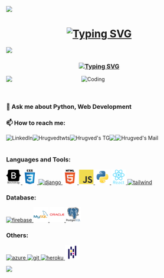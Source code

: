 <img src="https://user-images.githubusercontent.com/73097560/115834477-dbab4500-a447-11eb-908a-139a6edaec5c.gif">


<h1 align="center"> <a href="https://git.io/typing-svg"><img src="https://readme-typing-svg.herokuapp.com?font=VT323&weight=600&size=36&pause=1000&color=F7BEE5&background=58FFBB00&width=435&lines=Hi%F0%9F%92%95%2C+I'm+Emtinan+%F0%9F%91%A9%F0%9F%8F%BB%E2%80%8D%F0%9F%92%BB" alt="Typing SVG" /></a> </h1>

<img src="https://user-images.githubusercontent.com/73097560/115834477-dbab4500-a447-11eb-908a-139a6edaec5c.gif">

<h3 align="center" > <a href="https://git.io/typing-svg"><img src="https://readme-typing-svg.herokuapp.com?font=Fira+Code&size=15&pause=1000&color=DBA9CB&width=435&lines=A+passionate+Full-Stack+Web+Developer+%F0%9F%92%97+" alt="Typing SVG" /></a> </h3>


 <img align="right" alt="Coding" width="300" src="https://th.bing.com/th/id/R.2ab71f74271131a7e6410ba84c3d4484?rik=b10NLl5FVUt2iA&riu=http%3a%2f%2fpixelartmaker-data-78746291193.nyc3.digitaloceanspaces.com%2fimage%2fef0fcf950a20f32.png&ehk=03cxJgcATdisFwRbSqVp6bKurFeMz3eGpwfKwZNl1Gk%3d&risl=&pid=ImgRaw&r=0">


<p align="left"> <img src="https://komarev.com/ghpvc/?username=Emtinan98&label=Profile%20views&color=0e75b6&style=flat" alt=" " /> </p>
<p align="left"> <a href="https://twitter.com/Emtinan6011" target="blank"><img src="https://img.shields.io/twitter/follow/Emtinan6011?logo=twitter&style=for-the-badge" alt="" /></a> </p>

<h3>💬 Ask me about <b>Python, Web Development</b></h3>

<h3 align="left">📫 How to reach me:</h3>
<p align="center">

 <a href="https://www.linkedin.com/in/emtinan98/">
 
 <img align="left" border="0" alt="LinkedIn" src="https://img.icons8.com/doodle/40/000000/linkedin--v2.png"/>
 </a>

 <a href="https://twitter.com/Emtinan6011">
 <img align="left" border="0" alt="Hrugvedtwts" src="https://img.icons8.com/nolan/40/twitter.png"/>
 </a>

 <a href="https://t.me/emtinan98">
 <img align="left" border="0" alt="Hrugved's TG" src="https://img.icons8.com/doodle/40/000000/telegram-app.png"/>
 </a>

 <a href="https://discord.com/invite/975354481690689576">
 <img align="left" border="0"  src="https://img.icons8.com/fluent/42/000000/discord-logo.png"/>
 </a>
 <a href="mailto:emtinansalman98@gmail.com">
 <img align="left" border="0" alt="Hrugved's Mail" src="https://img.icons8.com/doodle/38/000000/gmail-new.png"/>
 </a>
</p>


<br><br>

<h3 align="left">Languages and Tools:</h3>
<p align="left"> <a href="https://getbootstrap.com" target="_blank" rel="noreferrer"> <img src="https://raw.githubusercontent.com/devicons/devicon/master/icons/bootstrap/bootstrap-plain-wordmark.svg" alt="bootstrap" width="40" height="40"/> </a> <a href="https://www.w3schools.com/css/" target="_blank" rel="noreferrer"> <img src="https://raw.githubusercontent.com/devicons/devicon/master/icons/css3/css3-original-wordmark.svg" alt="css3" width="40" height="40"/> </a> <a href="https://www.djangoproject.com/" target="_blank" rel="noreferrer"> <img src="https://cdn.worldvectorlogo.com/logos/django.svg" alt="django" width="40" height="40"/>  <a href="https://www.w3.org/html/" target="_blank" rel="noreferrer"> <img src="https://raw.githubusercontent.com/devicons/devicon/master/icons/html5/html5-original-wordmark.svg" alt="html5" width="40" height="40"/> </a> <a href="https://developer.mozilla.org/en-US/docs/Web/JavaScript" target="_blank" rel="noreferrer"> <img src="https://raw.githubusercontent.com/devicons/devicon/master/icons/javascript/javascript-original.svg" alt="javascript" width="40" height="40"/> </a> <a href="https://www.python.org" target="_blank" rel="noreferrer"> <img src="https://raw.githubusercontent.com/devicons/devicon/master/icons/python/python-original.svg" alt="python" width="40" height="40"/> </a> <a href="https://reactjs.org/" target="_blank" rel="noreferrer"> <img src="https://raw.githubusercontent.com/devicons/devicon/master/icons/react/react-original-wordmark.svg" alt="react" width="40" height="40"/> </a> <a href="https://tailwindcss.com/" target="_blank" rel="noreferrer"> <img src="https://www.vectorlogo.zone/logos/tailwindcss/tailwindcss-icon.svg" alt="tailwind" width="40" height="40"/> </a> </p>


<h3 align="left">Database:</h3>
<p align="left"> <a href="https://firebase.google.com/" target="_blank" rel="noreferrer"> <img src="https://www.vectorlogo.zone/logos/firebase/firebase-icon.svg" alt="firebase" width="40" height="40"/> </a> <a href="https://www.mysql.com/" target="_blank" rel="noreferrer"> <img src="https://raw.githubusercontent.com/devicons/devicon/master/icons/mysql/mysql-original-wordmark.svg" alt="mysql" width="40" height="40"/> </a> <a href="https://www.oracle.com/" target="_blank" rel="noreferrer"> <img src="https://raw.githubusercontent.com/devicons/devicon/master/icons/oracle/oracle-original.svg" alt="oracle" width="40" height="40"/> </a> <a href="https://www.postgresql.org" target="_blank" rel="noreferrer"> <img src="https://raw.githubusercontent.com/devicons/devicon/master/icons/postgresql/postgresql-original-wordmark.svg" alt="postgresql" width="40" height="40"/> </a> </p>


<h3 align="left">Others:</h3>
<p align="left"> <a href="https://azure.microsoft.com/en-in/" target="_blank" rel="noreferrer"> <img src="https://www.vectorlogo.zone/logos/microsoft_azure/microsoft_azure-icon.svg" alt="azure" width="40" height="40"/> </a> <a href="https://git-scm.com/" target="_blank" rel="noreferrer"> <img src="https://www.vectorlogo.zone/logos/git-scm/git-scm-icon.svg" alt="git" width="40" height="40"/> </a> <a href="https://heroku.com" target="_blank" rel="noreferrer"> <img src="https://www.vectorlogo.zone/logos/heroku/heroku-icon.svg" alt="heroku" width="40" height="40"/> </a> <a href="https://pandas.pydata.org/" target="_blank" rel="noreferrer"> <img src="https://raw.githubusercontent.com/devicons/devicon/2ae2a900d2f041da66e950e4d48052658d850630/icons/pandas/pandas-original.svg" alt="pandas" width="40" height="40"/> </a> </p>


<img src="https://user-images.githubusercontent.com/73097560/115834477-dbab4500-a447-11eb-908a-139a6edaec5c.gif">


